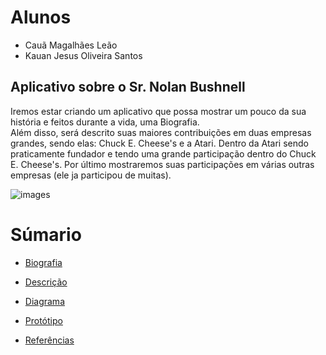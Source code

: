 # Alunos
- Cauã Magalhães Leão
- Kauan Jesus Oliveira Santos

## Aplicativo sobre o Sr. Nolan Bushnell
Iremos estar criando um aplicativo que possa mostrar um pouco da sua história e feitos durante a vida, uma Biografia.<br>
Além disso, será descrito suas maiores contribuições em duas empresas grandes, sendo elas: Chuck E. Cheese's e a Atari. Dentro da Atari sendo praticamente fundador e tendo uma grande participação dentro do Chuck E. Cheese's. Por último mostraremos suas participações em várias outras empresas (ele ja participou de muitas).

![images](https://github.com/user-attachments/assets/bdcefe85-10b4-466f-9195-544b0ab95d01)

# Súmario
- <a href="https://github.com/MrMagalhaes/Nolan-Bushnell/wiki/Biografia">Biografia</a>

- <a href="https://github.com/MrMagalhaes/Nolan-Bushnell/wiki/Descri%C3%A7%C3%A3o">Descrição</a>

- <a href="https://github.com/MrMagalhaes/Nolan-Bushnell/wiki/Diagrama-de-Classe">Diagrama</a>

- <a href="https://github.com/MrMagalhaes/Nolan-Bushnell/wiki/Prot%C3%B3tipo">Protótipo</a>

- <a href="https://github.com/MrMagalhaes/Nolan-Bushnell/wiki/Refer%C3%AAncias">Referências</a>

